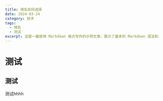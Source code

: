 ```yaml
---
title: 域名如何选择
date: 2024-03-24
category: 技术
tags:
  - 域名
  - 测试
excerpt: 这是一篇使用 Markdown 格式写作的示例文章，展示了基本的 Markdown 语法和 Front Matter 的使用。
---
```

# 测试
## 测试
测试hhhh